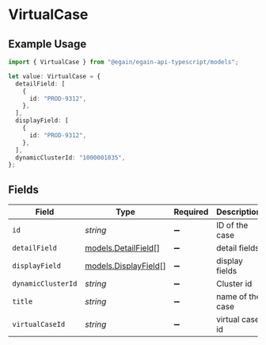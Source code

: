# VirtualCase

## Example Usage

```typescript
import { VirtualCase } from "@egain/egain-api-typescript/models";

let value: VirtualCase = {
  detailField: [
    {
      id: "PROD-9312",
    },
  ],
  displayField: [
    {
      id: "PROD-9312",
    },
  ],
  dynamicClusterId: "1000001035",
};
```

## Fields

| Field                                              | Type                                               | Required                                           | Description                                        | Example                                            |
| -------------------------------------------------- | -------------------------------------------------- | -------------------------------------------------- | -------------------------------------------------- | -------------------------------------------------- |
| `id`                                               | *string*                                           | :heavy_minus_sign:                                 | ID of the case                                     |                                                    |
| `detailField`                                      | [models.DetailField](../models/detailfield.md)[]   | :heavy_minus_sign:                                 | detail fields                                      |                                                    |
| `displayField`                                     | [models.DisplayField](../models/displayfield.md)[] | :heavy_minus_sign:                                 | display fields                                     |                                                    |
| `dynamicClusterId`                                 | *string*                                           | :heavy_minus_sign:                                 | Cluster id                                         | 1000001035                                         |
| `title`                                            | *string*                                           | :heavy_minus_sign:                                 | name of the case                                   |                                                    |
| `virtualCaseId`                                    | *string*                                           | :heavy_minus_sign:                                 | virtual case id                                    |                                                    |
